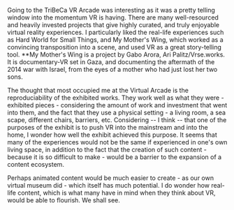 Going to the TriBeCa VR Arcade was interesting as it was a pretty telling window into the momentum VR is having. There are many well-resourced and heavily invested projects that give highly curated, and truly enjoyable  virtual reality experiences. I particularly liked the real-life experiences such as Hard World for Small Things, and My Mother's Wing, which worked as a convincing transposition into a scene, and used VR as a great story-telling tool. **My Mother's Wing is a project by  Gabo Arora, Ari Palitz/Vrse.works. It is documentary-VR set in Gaza, and documenting the aftermath of the 2014 war with Israel, from the eyes of a mother who had just lost her two sons.

The thought that most occupied me at the Virtual Arcade is the reproduciability of the exhibited works. They work well as what they were - exhibited pieces - considering the amount of work and investment that went into them, and the fact that they use a physical setting - a living room, a sea scape, different chairs, barriers, etc. 
Considering -- I think -- that one of the purposes of the exhibit is to push VR into the mainstream and into the home, I wonder how well the exhibit achieved this purpose. It seems that many of the experiences would not be the same if experienced in one's own living space, in addition to the fact that the creation of such content - because it is so difficult to make - would be a barrier to the expansion of a content ecosystem. 

Perhaps animated content would be much easier to create - as our own virtual museum did - which itself has much potential. I do wonder how real-life content, which is what many have in mind when they think about VR, would be able to flourish. We shall see.
